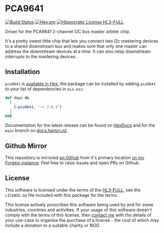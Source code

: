 # PCA9641

[![Build Status](https://drone.harton.dev/api/badges/james/pca9641/status.svg)](https://drone.harton.dev/james/pca9641)
[![Hex.pm](https://img.shields.io/hexpm/v/pca9641.svg)](https://hex.pm/packages/pca9641)
[![Hippocratic License HL3-FULL](https://img.shields.io/static/v1?label=Hippocratic%20License&message=HL3-FULL&labelColor=5e2751&color=bc8c3d)](https://firstdonoharm.dev/version/3/0/full.html)

Driver for the PCA9641 2-channel I2C bus master arbiter chip.

It's a pretty sweet little chip that lets you connect two i2c mastering devices
to a shared downstream bus and makes sure that only one master can address the
downstream devices at a time. It can also relay downstream interrupts to the
mastering devices.

## Installation

`pca9641` is [available in Hex](https://hex.pm/packages/pca9641), the package
can be installed by adding `pca9641` to your list of dependencies in `mix.exs`:

```elixir
def deps do
  [
    {:pca9641, "~> 2.0.1"}
  ]
end
```

Documentation for the latest release can be found on
[HexDocs](https://hexdocs.pm/pca9641) and for the `main` branch on
[docs.harton.nz](https://docs.harton.nz/james/pca9641).

## Github Mirror

This repository is mirrored [on Github](https://github.com/jimsynz/pca9641)
from it's primary location [on my Forgejo instance](https://harton.dev/james/pca9641).
Feel free to raise issues and open PRs on Github.

## License

This software is licensed under the terms of the
[HL3-FULL](https://firstdonoharm.dev), see the `LICENSE.md` file included with
this package for the terms.

This license actively proscribes this software being used by and for some
industries, countries and activities. If your usage of this software doesn't
comply with the terms of this license, then [contact me](mailto:james@harton.nz)
with the details of your use-case to organise the purchase of a license - the
cost of which may include a donation to a suitable charity or NGO.
